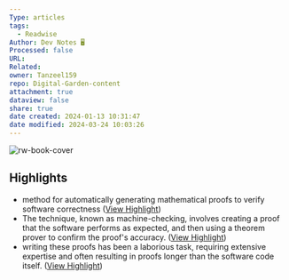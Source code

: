 ```yaml
---
Type: articles
tags:
  - Readwise
Author: Dev Notes 🖥️
Processed: false
URL: 
Related: 
owner: Tanzeel159
repo: Digital-Garden-content
attachment: true
dataview: false
share: true
date created: 2024-01-13 10:31:47
date modified: 2024-03-24 10:03:26
---
```

![rw-book-cover](https://readwise-assets.s3.amazonaws.com/static/images/article2.74d541386bbf.png)

## Highlights
- method for automatically generating mathematical proofs to verify software correctness ([View Highlight](https://read.readwise.io/read/01hm0jyw6ns70q35rzzv2wyc7x))
- The technique, known as machine-checking, involves creating a proof that the software performs as expected, and then using a theorem prover to confirm the proof's accuracy. ([View Highlight](https://read.readwise.io/read/01hm0jyzqw22cq3dsw62w8qd1w))
- writing these proofs has been a laborious task, requiring extensive expertise and often resulting in proofs longer than the software code itself. ([View Highlight](https://read.readwise.io/read/01hm0jz6g4fxsm6pzq5jw7vw3c))
